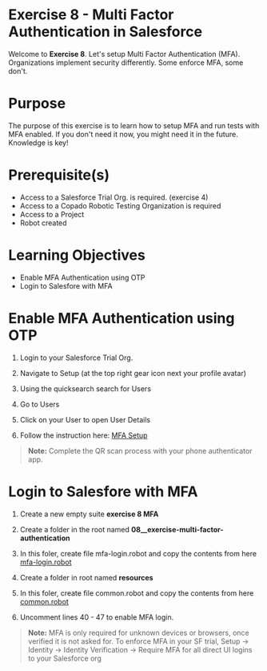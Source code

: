 # Exercise 8 - Multi Factor Authentication in Salesforce

Welcome to **Exercise 8**. Let's setup Multi Factor Authentication (MFA). Organizations implement security differently. Some enforce MFA, some don't.

# Purpose

The purpose of this exercise is to learn how to setup MFA and run tests with MFA enabled. If you don't need it now, you might need it in the future. Knowledge is key!

# Prerequisite(s)

- Access to a Salesforce Trial Org. is required. (exercise 4)
- Access to a Copado Robotic Testing Organization is required
- Access to a Project
- Robot created

# Learning Objectives

- Enable MFA Authentication using OTP
- Login to Salesfore with MFA

# Enable MFA Authentication using OTP

1. Login to your Salesforce Trial Org.

2. Navigate to Setup (at the top right gear icon next your profile avatar)

3. Using the quicksearch search for Users

4. Go to Users

5. Click on your User to open User Details

6. Follow the instruction here: [MFA Setup](https://docs.copado.com/resources/Storage/copado-robotic-testing-publication/CRT%20Site/qwords-reference/current/qwords/_attachments/QForce.html#mfa-setup)

> **Note:** Complete the QR scan process with your phone authenticator app.

# Login to Salesfore with MFA

1. Create a new empty suite **exercise 8 MFA**

2. Create a folder in the root named **08__exercise-multi-factor-authentication**

3. In this foler, create file mfa-login.robot and copy the contents from here [mfa-login.robot](mfa-login.robot)

4. Create a folder in root named **resources**

5. In this foler, create file common.robot and copy the contents from here [common.robot](../resources/common.robot)

6. Uncomment lines 40 - 47 to enable MFA login.

> **Note:** MFA is only required for unknown devices or browsers, once verified it is not asked for. To enforce MFA in your SF trial, Setup -> Identity -> Identity Verification -> Require MFA for all direct UI logins to your Salesforce org

